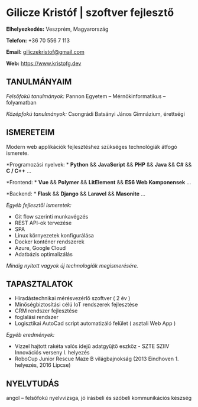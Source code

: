 # Gilicze Kristóf | szoftver fejlesztő
**Elhelyezkedés:** Veszprém, Magyarország

**Telefon:** +36 70 556 7 113

**Email:** giliczekristof@gmail.com

**Web:** https://www.kristofg.dev

## **TANULMÁNYAIM**
*Felsőfokú tanulmányok:*
Pannon Egyetem – Mérnökinformatikus – folyamatban

*Középfokú tanulmányok:*
Csongrádi Batsányi János Gimnázium, érettségi

## **ISMERETEIM**
Modern web applikációk fejlesztéshez szükséges technológiák átfogó ismerete.

*Programozási nyelvek: *
**Python** &&  **JavaScript** && **PHP** && **Java** && **C#** && **C / C++** ...

*Frontend: *
**Vue** && **Polymer** && **LitElement** && **ES6 Web Komponensek** ...

*Backend: *
**Flask** && **Django** && **Laravel** && **Masonite** ...

*Egyéb fejlesztői ismeretek:*
 - Git flow szerinti munkavégzés
 - REST API-ok tervezése
 - SPA
 - Linux környezetek konfigurálása
 - Docker konténer rendszerek
 - Azure, Google Cloud
 - Adatbázis optimalizálás
 
*Mindig nyitott vagyok új technologiák megismerésére.*

## TAPASZTALATOK

-   Híradástechnikai mérésvezérlő szoftver ( 2 év )
-   Minőségbiztosítási célú IoT rendszerek fejlesztése
-   CRM rendszer fejlesztése
-   foglalási rendszer
-   Logisztikai AutoCad script automatizáló felület ( asztali Web App )

*Egyéb eredmények:*
-   Vízzel hajtott rakéta valós idejű adatgyűjtő eszköz - SZTE SZIIV Innovációs verseny I. helyezés
-   RoboCup Junior Rescue Maze B világbajnokság (2013 Eindhoven 1. helyezés, 2016 Lipcse)

## **NYELVTUDÁS**
angol – felsőfokú nyelvvizsga, jó írásbeli és szóbeli kommunikációs készség
